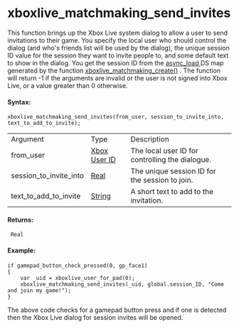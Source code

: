 # xboxlive_matchmaking_send_invites

This function brings up the Xbox Live system dialog to allow a user to
send invitations to their game. You specify the local user who should
control the dialog (and who's friends list will be used by the dialog),
the unique session ID value for the session they want to invite people
to, and some default text to show in the dialog. You get the session ID
from the [ async_load
](../../../GML_Overview/Variables/Builtin_Global_Variables/async_load)
DS map generated by the function
[xboxlive_matchmaking_create()](xboxlive_matchmaking_create) . The
function will return -1 if the arguments are invalid or the user is not
signed into Xbox Live, or a value greater than 0 otherwise.

#### Syntax:

``` gml
xboxlive_matchmaking_send_invites(from_user, session_to_invite_into, text_to_add_to_invite);
```

|                        |                                                                                                                              |                                                 |
|------------------------|------------------------------------------------------------------------------------------------------------------------------|-------------------------------------------------|
| Argument               | Type                                                                                                                         | Description                                     |
| from_user              |  [Xbox User ID](../../../../../GameMaker_Language/GML_Reference/UWP_And_XBox_Live/Users_And_Accounts/xboxlive_get_user)  | The local user ID for controlling the dialogue. |
| session_to_invite_into |  [Real](../../../../../GameMaker_Language/GML_Overview/Data_Types)                                                       | The unique session ID for the session to join.  |
| text_to_add_to_invite  |  [String](../../../../../GameMaker_Language/GML_Overview/Data_Types)                                                     | A short text to add to the invitation.          |

#### Returns:

``` gml
 Real
```

#### Example:

``` gml
if gamepad_button_check_pressed(0, gp_face1)
{
    var _uid = xboxlive_user_for_pad(0);
    xboxlive_matchmaking_send_invites(_uid, global.session_ID, "Come and join my game!");
}
```

The above code checks for a gamepad button press and if one is detected
then the Xbox Live dialog for session invites will be opened.
